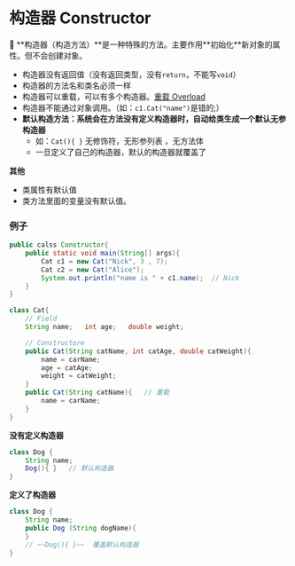 # 构造器  Constructor

<aside>
📌 **构造器（构造方法）**是一种特殊的方法。主要作用**初始化**新对象的属性。但不会创建对象。

</aside>

- 构造器没有返回值（没有返回类型，没有`return`，不能写`void`）
- 构造器的方法名和类名必须一样
- 构造器可以重载，可以有多个构造器。[重载 Overload](https://www.notion.so/Overload-632a89dd66244e288cb451874763a0ed?pvs=21)
- 构造器不能通过对象调用。（如：`c1.Cat("name")`是错的;）
- **默认构造方法：**系统会在方法没有定义构造器时，自动给类生成一个默认**无参构造器**
    - 如：`Cat(){ }` 无修饰符，无形参列表 ，无方法体
    - 一旦定义了自己的构造器，默认的构造器就覆盖了

**其他**

- 类属性有默认值
- 类方法里面的变量没有默认值。

### 例子

```java
public calss Constructor{
	public static void main(String[] args){
		Cat c1 = new Cat("Nick", 3 , 7);
		Cat c2 = new Cat("Alice");
		System.out.println("name is " + c1.name);  // Nick
	}
}

class Cat{
	// Field 
	String name;   int age;   double weight;

	// Constructore 
	public Cat(String catName, int catAge, double catWeight){
		name = carName;
		age = catAge;
		weight = catWeight;
	}
	public Cat(String catName){   // 重载
		name = carName;
	}
}
```

**没有定义构造器**

```java
class Dog {
	String name;
	Dog(){ }   // 默认构造器
}
```

**定义了构造器**

```java
class Dog {
	String name;
	public Dog (String dogName){
	}
	// ~~Dog(){ }~~  覆盖默认构造器
}
```